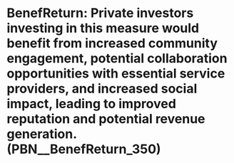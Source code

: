 # BenefReturn: __Private investors investing in this measure would benefit from increased community engagement, potential collaboration opportunities with essential service providers, and increased social impact, leading to improved reputation and potential revenue generation.__ (PBN__BenefReturn_350)

